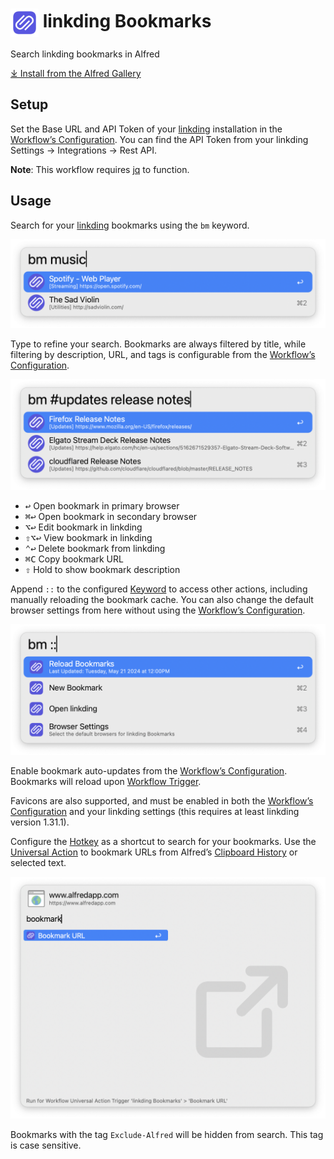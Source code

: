 # <img src='Workflow/icon.png' width='45' align='center' alt='icon'> linkding Bookmarks

Search linkding bookmarks in Alfred

[⤓ Install from the Alfred Gallery](https://alfred.app/workflows/firefingers21/linkding-bookmarks/)

## Setup

Set the Base URL and API Token of your [linkding](https://github.com/sissbruecker/linkding) installation in the [Workflow’s Configuration](https://www.alfredapp.com/help/workflows/user-configuration/). You can find the API Token from your linkding Settings → Integrations → Rest API.

**Note**: This workflow requires [jq](https://jqlang.github.io/jq/) to function.

## Usage

Search for your [linkding](https://github.com/sissbruecker/linkding) bookmarks using the `bm` keyword.

![Searching for linkding bookmarks](Workflow/images/about/keyword.png)

Type to refine your search. Bookmarks are always filtered by title, while filtering by description, URL, and tags is configurable from the [Workflow’s Configuration](https://www.alfredapp.com/help/workflows/user-configuration/).

![Narrowing search for linkding bookmarks](Workflow/images/about/tagFilter.png)

* <kbd>↩</kbd> Open bookmark in primary browser
* <kbd>⌘</kbd><kbd>↩</kbd> Open bookmark in secondary browser
* <kbd>⌥</kbd><kbd>↩</kbd> Edit bookmark in linkding
* <kbd>⇧</kbd><kbd>⌥</kbd><kbd>↩</kbd> View bookmark in linkding
* <kbd>⌃</kbd><kbd>↩</kbd> Delete bookmark from linkding
* <kbd>⌘</kbd><kbd>C</kbd> Copy bookmark URL
* <kbd>⇧</kbd> Hold to show bookmark description

Append `::` to the configured [Keyword](https://www.alfredapp.com/help/workflows/inputs/keyword) to access other actions, including manually reloading the bookmark cache. You can also change the default browser settings from here without using the [Workflow’s Configuration](https://www.alfredapp.com/help/workflows/user-configuration/).

![Other actions](Workflow/images/about/inlineSettings.png)

Enable bookmark auto-updates from the [Workflow’s Configuration](https://www.alfredapp.com/help/workflows/user-configuration/). Bookmarks will reload upon [Workflow Trigger](https://www.alfredapp.com/help/workflows/triggers/).

Favicons are also supported, and must be enabled in both the [Workflow’s Configuration](https://www.alfredapp.com/help/workflows/user-configuration/) and your linkding settings (this requires at least linkding version 1.31.1).

Configure the [Hotkey](https://www.alfredapp.com/help/workflows/triggers/hotkey/) as a shortcut to search for your bookmarks. Use the [Universal Action](https://www.alfredapp.com/help/features/universal-actions/) to bookmark URLs from Alfred’s [Clipboard History](https://www.alfredapp.com/help/features/clipboard/) or selected text.

![Using the Universal Action](Workflow/images/about/universalAction.png)

Bookmarks with the tag `Exclude-Alfred` will be hidden from search. This tag is case sensitive.
